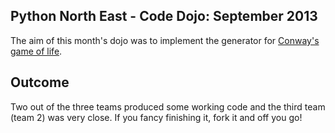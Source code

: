 Python North East - Code Dojo: September 2013
---------------------------------------------

The aim of this month's dojo was to implement the generator for
[Conway's game of life][game].

Outcome
-------

Two out of the three teams produced some working code and the third
team (team 2) was very close. If you fancy finishing it, fork it and
off you go!

[game]: http://en.wikipedia.org/wiki/Conway's_Game_of_Life
